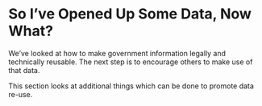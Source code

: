 So I’ve Opened Up Some Data, Now What?
======================================

We’ve looked at how to make government information legally and
technically reusable. The next step is to encourage others to make use
of that data.

This section looks at additional things which can be done to promote
data re-use.
